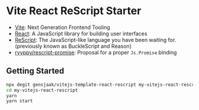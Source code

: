 # Vite React ReScript Starter

- [Vite](https://vitejs.dev): Next Generation Frontend Tooling
- [React](https://reactjs.org): A JavaScript library for building user interfaces
- [ReScript](https://rescript-lang.org): The JavaScript-like language you have been waiting for. (previously known as BuckleScript and Reason)
- [ryyppy/rescript-promise](https://github.com/ryyppy/rescript-promise): Proposal for a proper `Js.Promise` binding

## Getting Started

```sh
npx degit gensjaak/vitejs-template-react-rescript my-vitejs-react-rescript
cd my-vitejs-react-rescript
yarn
yarn start
```
